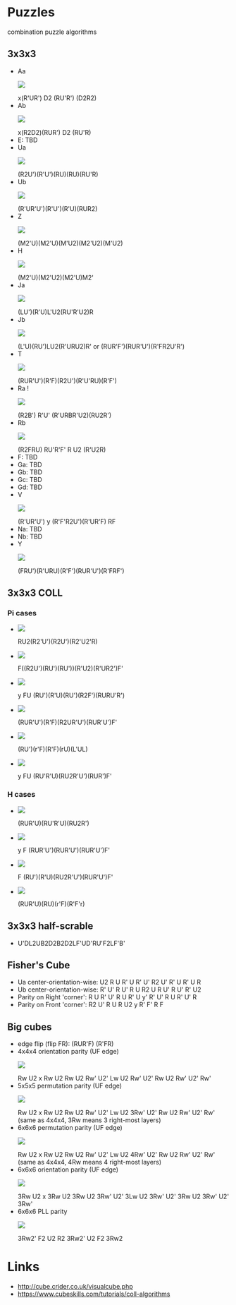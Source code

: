 # Puzzles
combination puzzle algorithms

## 3x3x3
* Aa <p align="bottom"><img src="http://cube.crider.co.uk/visualcube.php?fmt=svg&size=200&view=plan&ac=black&cc=grey&arw=U0U2-s7,U2U8-s7,U8U0-s7"/></p> x(R'UR') D2 (RU'R') (D2R2)
* Ab <p align="bottom"><img src="http://cube.crider.co.uk/visualcube.php?fmt=svg&size=200&view=plan&ac=black&cc=grey&arw=U0U8-s7,U8U2-s7,U2U0-s7"></p> x(R2D2)(RUR') D2 (RU'R)
* E:  TBD
* Ua <p align="bottom"><img src="http://cube.crider.co.uk/visualcube.php?fmt=svg&size=200&view=plan&ac=black&cc=grey&arw=U3U5-s7,U5U1-s7,U1U3-s7"/></p> (R2U')(R'U')(RU)(RU)(RU'R)
* Ub <p align="bottom"><img src="http://cube.crider.co.uk/visualcube.php?fmt=svg&size=200&view=plan&ac=black&cc=grey&arw=U5U3-s7,U3U1-s7,U1U5-s7"/></p> (R'UR'U')(R'U')(R'U)(RUR2)
* Z <p align="bottom"><img src="http://cube.crider.co.uk/visualcube.php?fmt=svg&size=200&view=plan&ac=black&cc=grey&arw=U3U1,U1U3,U7U5,U5U7"/></p> (M2'U)(M2'U)(M'U2)(M2'U2)(M'U2)
* H <p align="bottom"><img src="http://cube.crider.co.uk/visualcube.php?fmt=svg&size=200&view=plan&ac=black&cc=grey&arw=U1U7,U7U1,U3U5,U5U3"/></p> (M2'U)(M2'U2)(M2'U)M2'
* Ja <p align="bottom"><img src="http://cube.crider.co.uk/visualcube.php?fmt=svg&size=200&view=plan&ac=black&cc=grey&arw=U1U5-s7,U5U1-s7,U2U8-s7,U8U2-s7"/></p> (LU')(R'U)L'U2(RU'R'U2)R
* Jb <p align="bottom"><img src="http://cube.crider.co.uk/visualcube.php?fmt=svg&size=200&view=plan&ac=black&cc=grey&arw=U7U5-s7,U5U7-s7,U2U8-s7,U8U2-s7"/></p> (L'U)(RU')LU2(R'URU2)R'  or  (RUR'F')(RUR'U')(R'FR2U'R')
* T <p align="bottom"><img src="http://cube.crider.co.uk/visualcube.php?fmt=svg&size=200&view=plan&ac=black&cc=grey&arw=U3U5-s7,U5U3-s7,U2U8-s7,U8U2-s7"/></p> (RUR'U')(R'F)(R2U')(R'U'RU)(R'F')
* Ra !<p align="bottom"><img src="http://cube.crider.co.uk/visualcube.php?fmt=svg&size=200&view=plan&ac=black&cc=grey&arw=U1U3,U3U1,U2U8,U8U2"/></p> (R2B') R'U' (R'URBR'U2)(RU2R')
* Rb <p align="bottom"><img src="http://cube.crider.co.uk/visualcube.php?fmt=svg&size=200&view=plan&ac=black&cc=grey&arw=U3U7,U7U3,U2U8,U8U2"/></p>(R2FRU) RU'R'F' R U2 (R'U2R)
* F:  TBD
* Ga: TBD
* Gb: TBD
* Gc: TBD
* Gd: TBD
* V <p align="bottom"><img src="http://cube.crider.co.uk/visualcube.php?fmt=svg&size=200&view=plan&ac=black&cc=grey&arw=U0U8,U8U0,U1U5,U5U1"/></p> (R'UR'U') y (R'F'R2U')(R'UR'F) RF
* Na: TBD
* Nb: TBD
* Y <p align="bottom"><img src="http://cube.crider.co.uk/visualcube.php?fmt=svg&size=200&view=plan&ac=black&cc=grey&arw=U0U8,U8U0,U3U1,U1U3"/></p> (FRU')(R'URU)(R'F')(RUR'U')(R'FRF')

## 3x3x3 COLL
### Pi cases
* <p align="bottom"><img src="http://cube.rider.biz/visualcube.php?fmt=svg&size=200&view=plan&stage=coll&ac=black&cc=grey&case=RU2R2U'R2U'R2U2R"></p>RU2(R2'U')(R2U')(R2'U2'R)
* <p align="bottom"><img src="http://cube.rider.biz/visualcube.php?fmt=svg&size=200&view=plan&stage=coll&ac=black&cc=grey&case=FR2U'RU'RU'R'U2R'UR2F'"></p>F((R2U')(RU')(RU'))(R'U2)(R'UR2')F'
* <p align="bottom"><img src="http://cube.rider.biz/visualcube.php?fmt=svg&size=200&view=plan&stage=coll&ac=black&cc=grey&case=yFURU'R'URU'R2F'RURU'R'"></p>y FU (RU')(R'U)(RU')(R2F')(RURU'R')
* <p align="bottom"><img src="http://cube.rider.biz/visualcube.php?fmt=svg&size=200&view=plan&stage=coll&ac=black&cc=grey&case=RUR'U'R'FR2UR'U'RUR'U'F'"></p>(RUR'U')(R'F)(R2UR'U')(RUR'U')F'
* <p align="bottom"><img src="http://cube.rider.biz/visualcube.php?fmt=svg&size=200&view=plan&stage=coll&ac=black&cc=grey&case=RU'r'FR'FrUL'UL"></p>(RU')(r'F)(R'F)(rU)(L'UL)
* <p align="bottom"><img src="http://cube.rider.biz/visualcube.php?fmt=svg&size=200&view=plan&stage=coll&ac=black&cc=grey&case=yFURU'R'URU2R'U'RUR'F'"></p>y FU (RU'R'U)(RU2R'U')(RUR')F'
### H cases
* <p align="bottom"><img src="http://cube.rider.biz/visualcube.php?fmt=svg&size=200&view=plan&stage=coll&ac=black&cc=grey&case=RUR'URU'R'URU2R'"></p>(RUR'U)(RU'R'U)(RU2R')
* <p align="bottom"><img src="http://cube.rider.biz/visualcube.php?fmt=svg&size=200&view=plan&stage=coll&ac=black&cc=grey&case=yFRUR'U'RUR'U'RUR'U'F'"></p>y F (RUR'U')(RUR'U')(RUR'U')F'
* <p align="bottom"><img src="http://cube.rider.biz/visualcube.php?fmt=svg&size=200&view=plan&stage=coll&ac=black&cc=grey&case=FRU'R'URU2R'U'RUR'U'F'"></p>F (RU')(R'U)(RU2R'U')(RUR'U')F'
* <p align="bottom"><img src="http://cube.rider.biz/visualcube.php?fmt=svg&size=200&view=plan&stage=coll&ac=black&cc=grey&case=RUR'URUr'FR'F'r"></p>(RUR'U)(RU)(r'F)(R'F'r)

## 3x3x3 half-scrable
* U'DL2UB2D2B2D2LF'UD'RU'F2LF'B'

## Fisher's Cube
* Ua center-orientation-wise: U2 R U R' U R' U' R2 U' R' U R' U R
* Ub center-orientation-wise: R' U' R U' R U R2 U R U' R U' R' U2
* Parity on Right 'corner': R U R' U' R U R' U y' R' U' R U R' U' R
* Parity on Front 'corner': R2 U' R U R U2 y R' F' R F

## Big cubes
* edge flip (flip FR): (RUR'F) (R'FR)
* 4x4x4 orientation parity (UF edge) <p align="bottom"><img src="http://cube.rider.biz/visualcube.php?fmt=svg&size=200&pzl=4&view=plan&cc=grey&fc=yyyyyyyyyyyyybbyrrrrrrrrrrrrrrrrbyybbbbbbbbbbbbbwwwwwwwwwwwwwwwwoooooooooooooooogggggggggggggggg"/></p> Rw U2 x Rw U2 Rw U2 Rw' U2' Lw U2 Rw' U2' Rw U2 Rw' U2' Rw'
* 5x5x5 permutation parity (UF edge) <p align="bottom"><img src="http://cube.rider.biz/visualcube.php?fmt=svg&size=200&pzl=5&view=plan&cc=grey&fc=yyyyyyyyyyyyyyyyyyyyybybyrrrrrrrrrrrrrrrrrrrrrrrrrbybybbbbbbbbbbbbbbbbbbbbbwwwwwwwwwwwwwwwwwwwwwwwwwoooooooooooooooooooooooooggggggggggggggggggggggggg"/></p> Rw U2 x Rw U2 Rw U2 Rw' U2' Lw U2 3Rw' U2' Rw U2 Rw' U2' Rw'  (same as 4x4x4, 3Rw means 3 right-most layers)
* 6x6x6 permutation parity (UF edge) <p align="bottom"><img src="http://cube.rider.biz/visualcube.php?fmt=svg&size=200&pzl=6&view=plan&cc=grey&fc=yyyyyyyyyyyyyyyyyyyyyyyyyyyyyyyybbyyrrrrrrrrrrrrrrrrrrrrrrrrrrrrrrrrrrrrbbyybbbbbbbbbbbbbbbbbbbbbbbbbbbbbbbbwwwwwwwwwwwwwwwwwwwwwwwwwwwwwwwwwwwwoooooooooooooooooooooooooooooooooooogggggggggggggggggggggggggggggggggggg"/></p> Rw U2 x Rw U2 Rw U2 Rw' U2' Lw U2 4Rw' U2' Rw U2 Rw' U2' Rw'  (same as 4x4x4, 4Rw means 4 right-most layers)
* 6x6x6 orientation parity (UF edge) <p align="bottom"><img src="http://cube.rider.biz/visualcube.php?fmt=svg&size=200&pzl=6&view=plan&cc=grey&fc=yyyyyyyyyyyyyyyyyyyyyyyyyyyyyybbbbbbrrrrrrrrrrrrrrrrrrrrrrrrrrrrrrrrrrrryyyyyybbbbbbbbbbbbbbbbbbbbbbbbbbbbbbwwwwwwwwwwwwwwwwwwwwwwwwwwwwwwwwwwwwoooooooooooooooooooooooooooooooooooogggggggggggggggggggggggggggggggggggg"/></p> 3Rw U2 x 3Rw U2 3Rw U2 3Rw' U2' 3Lw U2 3Rw' U2' 3Rw U2 3Rw' U2' 3Rw'
* 6x6x6 PLL parity <p align="bottom"><img src="http://cube.rider.biz/visualcube.php?fmt=svg&size=200&pzl=6&view=plan&cc=grey&fc=yyyyyyyyyyyyyyyyyyyyyyyyyyyyyyyyyyyyrrrrrrrrrrrrrrrrrrrrrrrrrrrrrrrrrrrrbggggbbbbbbbbbbbbbbbbbbbbbbbbbbbbbbbwwwwwwwwwwwwwwwwwwwwwwwwwwwwwwwwwwwwoooooooooooooooooooooooooooooooooooogbbbbggggggggggggggggggggggggggggggg"/></p> 3Rw2' F2 U2 R2 3Rw2' U2 F2 3Rw2



# Links
* http://cube.crider.co.uk/visualcube.php
* https://www.cubeskills.com/tutorials/coll-algorithms

